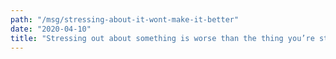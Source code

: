 ```yaml
---
path: "/msg/stressing-about-it-wont-make-it-better"
date: "2020-04-10"
title: "Stressing out about something is worse than the thing you’re stressing out about"
---
```

